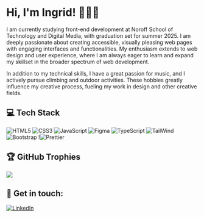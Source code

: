 # Hi, I'm Ingrid! 👩🏻‍🦰

I am currently studying front-end development at Noroff School of Technology and Digital Media, with graduation set for summer 2025. I am deeply passionate about creating accessible, visually pleasing web pages with engaging interfaces and functionalities. My enthusiasm extends to web design and user experience, where I am always eager to learn and expand my skillset in the broader spectrum of web development.

In addition to my technical skills, I have a great passion for music, and I actively pursue climbing and outdoor activities. These hobbies greatly influence my creative process, fueling my work in design and other creative fields. 

## 💻 Tech Stack
![HTML5](https://img.shields.io/badge/html5-%23E34F26.svg?style=for-the-badge&logo=html5&logoColor=white) ![CSS3](https://img.shields.io/badge/css3-%231572B6.svg?style=for-the-badge&logo=css3&logoColor=white) ![JavaScript](https://img.shields.io/badge/javascript-%23323330.svg?style=for-the-badge&logo=javascript&logoColor=%23F7DF1E) ![Figma](https://img.shields.io/badge/figma-%23F24E1E.svg?style=for-the-badge&logo=figma&logoColor=white) ![TypeScript](https://img.shields.io/badge/typescript-%23007ACC.svg?style=for-the-badge&logo=typescript&logoColor=white) ![TailWind](https://camo.githubusercontent.com/95759dac505a57f5a260db91eca6f7a0c852a095cb271cc6d37c413081c5f799/68747470733a2f2f696d672e736869656c64732e696f2f62616467652f5461696c77696e645f4353532d3338423241433f7374796c653d666f722d7468652d6261646765266c6f676f3d7461696c77696e642d637373266c6f676f436f6c6f723d7768697465) ![Bootstrap](https://camo.githubusercontent.com/4520a7028dfc78ec3ba2e270799b3727038981fe3e0a9bf7d701b1ad70bceef7/68747470733a2f2f696d672e736869656c64732e696f2f62616467652f426f6f7473747261702d3536334437433f7374796c653d666f722d7468652d6261646765266c6f676f3d626f6f747374726170266c6f676f436f6c6f723d7768697465) !![Prettier](https://img.shields.io/badge/prettier-%23F7B93E.svg?style=for-the-badge&logo=prettier&logoColor=black)
## 🏆 GitHub Trophies
![](https://github-profile-trophy.vercel.app/?username=IngridOrnum&theme=rose&no-frame=false&no-bg=false&margin-w=4)

## 🤝 Get in touch:
[![LinkedIn](https://img.shields.io/badge/LinkedIn-%230077B5.svg?logo=linkedin&logoColor=white)](https://linkedin.com/in/ingrid-ornum) 


<!-- Proudly created with GPRM ( https://gprm.itsvg.in ) -->
